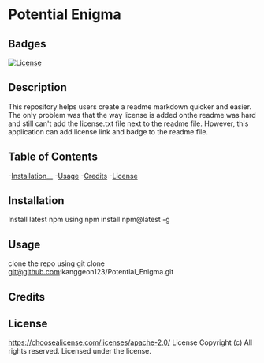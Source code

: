 # Potential Enigma
  
  ## Badges
  [![License](https://img.shields.io/badge/License-Apache%202.0-blue.svg)](https://opensource.org/licenses/Apache-2.0)

  ## Description
  This repository helps users create a readme markdown quicker and easier. The only problem was that the way license is added onthe readme was hard and still can't add the license.txt file next to the readme file. Hpwever, this application can add license link and badge to the readme file.

  ## Table of Contents
  -[Installation](#installation)__
  -[Usage](#usage)
  -[Credits](#credits)
  -[License](#license)

  ## Installation
  Install latest npm using npm install npm@latest -g

  ## Usage
  clone the repo using git clone git@github.com:kanggeon123/Potential_Enigma.git
  

  ## Credits

  ## License
  https://choosealicense.com/licenses/apache-2.0/
  License 
 Copyright (c) All rights reserved. 
 Licensed under the  license.
